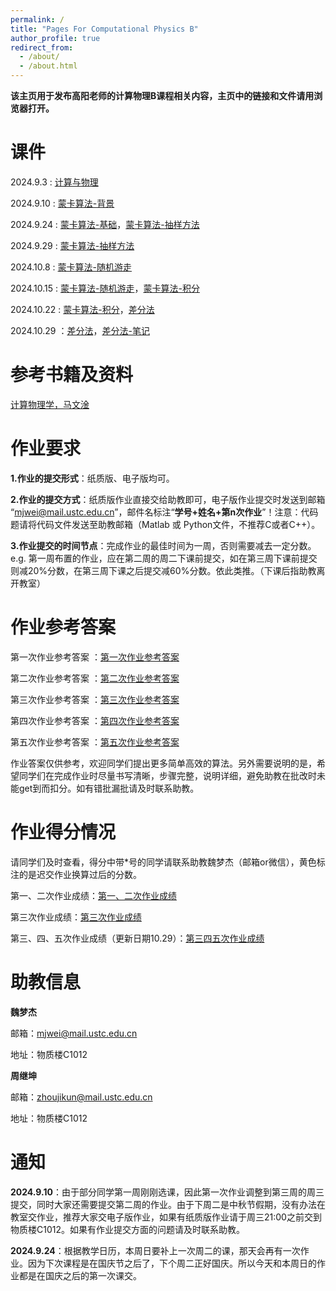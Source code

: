 ```yaml
---
permalink: /
title: "Pages For Computational Physics B"
author_profile: true
redirect_from: 
  - /about/
  - /about.html
---
```

**该主页用于发布高阳老师的计算物理B课程相关内容，主页中的链接和文件请用浏览器打开。**
  
课件
======
2024.9.3 : [计算与物理](http://zhoujikunn.github.io/files/计算与物理.pdf)

2024.9.10 : [蒙卡算法-背景](http://zhoujikunn.github.io/files/蒙卡算法-背景.pdf)

2024.9.24 : [蒙卡算法-基础](http://zhoujikunn.github.io/files/蒙卡算法：基础.pdf)，[蒙卡算法-抽样方法](http://zhoujikunn.github.io/files/蒙卡算法：抽样方法.pdf)

2024.9.29 : [蒙卡算法-抽样方法](http://zhoujikunn.github.io/files/蒙卡算法：抽样方法2.pdf)

2024.10.8 : [蒙卡算法-随机游走](http://zhoujikunn.github.io/files/蒙卡算法：随机游走.pdf)

2024.10.15 : [蒙卡算法-随机游走](http://zhoujikunn.github.io/files/蒙卡算法：随机游走2.pdf)，[蒙卡算法-积分](http://zhoujikunn.github.io/files/蒙卡算法：积分.pdf)

2024.10.22 : [蒙卡算法-积分](http://zhoujikunn.github.io/files/蒙卡算法：积分2.pdf)，[差分法](http://zhoujikunn.github.io/files/差分法.pdf)

2024.10.29 ：[差分法](http://zhoujikunn.github.io/files/差分法2.pdf)，[差分法-笔记](http://zhoujikunn.github.io/files/差分法-笔记.pdf)


参考书籍及资料
======
[计算物理学，马文淦](http://zhoujikunn.github.io/files/计算物理学.pdf)
  
作业要求
=======
**1.作业的提交形式**：纸质版、电子版均可。

**2.作业的提交方式**：纸质版作业直接交给助教即可，电子版作业提交时发送到邮箱 “mjwei@mail.ustc.edu.cn”，邮件名标注“**学号+姓名+第n次作业**”！注意：代码题请将代码文件发送至助教邮箱（Matlab 或 Python文件，不推荐C或者C++）。

**3.作业提交的时间节点**：完成作业的最佳时间为一周，否则需要减去一定分数。e.g. 第一周布置的作业，应在第二周的周二下课前提交，如在第三周下课前提交则减20%分数，在第三周下课之后提交减60%分数。依此类推。（下课后指助教离开教室）
  
作业参考答案
======
第一次作业参考答案 ：[第一次作业参考答案](http://zhoujikunn.github.io/files/第一次作业参考答案.pdf)

第二次作业参考答案 ：[第二次作业参考答案](http://zhoujikunn.github.io/files/第二次作业参考答案.pdf)

第三次作业参考答案 ：[第三次作业参考答案](http://zhoujikunn.github.io/files/第三次作业参考答案.pdf)

第四次作业参考答案 ：[第四次作业参考答案](http://zhoujikunn.github.io/files/第四次作业参考答案.pdf)

第五次作业参考答案 ：[第五次作业参考答案](http://zhoujikunn.github.io/files/第五次作业参考答案.pdf)

作业答案仅供参考，欢迎同学们提出更多简单高效的算法。另外需要说明的是，希望同学们在完成作业时尽量书写清晰，步骤完整，说明详细，避免助教在批改时未能get到而扣分。如有错批漏批请及时联系助教。

作业得分情况
======
请同学们及时查看，得分中带*号的同学请联系助教魏梦杰（邮箱or微信），黄色标注的是迟交作业换算过后的分数。

第一、二次作业成绩：[第一、二次作业成绩](http://zhoujikunn.github.io/files/第一二次作业成绩.pdf)

第三次作业成绩：[第三次作业成绩](http://zhoujikunn.github.io/files/第三次作业成绩.pdf)

第三、四、五次作业成绩（更新日期10.29）：[第三四五次作业成绩](http://zhoujikunn.github.io/files/第三四五次作业成绩.pdf)


助教信息
======
**魏梦杰**

邮箱：mjwei@mail.ustc.edu.cn

地址：物质楼C1012
  
**周继坤**

邮箱：zhoujikun@mail.ustc.edu.cn

地址：物质楼C1012

通知
======
**2024.9.10**：由于部分同学第一周刚刚选课，因此第一次作业调整到第三周的周三提交，同时大家还需要提交第二周的作业。由于下周二是中秋节假期，没有办法在教室交作业，推荐大家交电子版作业，如果有纸质版作业请于周三21:00之前交到物质楼C1012。如果有作业提交方面的问题请及时联系助教。

**2024.9.24**：根据教学日历，本周日要补上一次周二的课，那天会再有一次作业。因为下次课程是在国庆节之后了，下个周二正好国庆。所以今天和本周日的作业都是在国庆之后的第一次课交。

